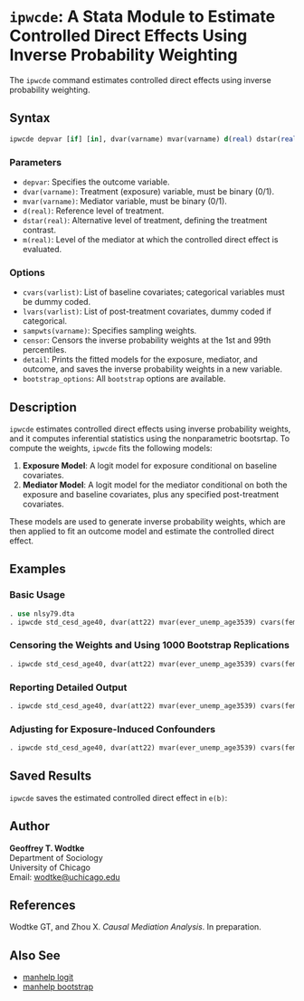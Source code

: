 # `ipwcde`: A Stata Module to Estimate Controlled Direct Effects Using Inverse Probability Weighting

The `ipwcde` command estimates controlled direct effects using inverse probability weighting.

## Syntax

```stata
ipwcde depvar [if] [in], dvar(varname) mvar(varname) d(real) dstar(real) m(real) [options]
```

### Parameters

- `depvar`: Specifies the outcome variable.
- `dvar(varname)`: Treatment (exposure) variable, must be binary (0/1).
- `mvar(varname)`: Mediator variable, must be binary (0/1).
- `d(real)`: Reference level of treatment.
- `dstar(real)`: Alternative level of treatment, defining the treatment contrast.
- `m(real)`: Level of the mediator at which the controlled direct effect is evaluated.

### Options

- `cvars(varlist)`: List of baseline covariates; categorical variables must be dummy coded.
- `lvars(varlist)`: List of post-treatment covariates, dummy coded if categorical.
- `sampwts(varname)`: Specifies sampling weights.
- `censor`: Censors the inverse probability weights at the 1st and 99th percentiles.
- `detail`: Prints the fitted models for the exposure, mediator, and outcome, and saves the inverse probability weights in a new variable.
- `bootstrap_options`: All `bootstrap` options are available.

## Description

`ipwcde` estimates controlled direct effects using inverse probability weights, and it computes inferential statistics using the nonparametric bootsrtap. To compute the weights, `ipwcde` fits the following models:

1. **Exposure Model**: A logit model for exposure conditional on baseline covariates.
2. **Mediator Model**: A logit model for the mediator conditional on both the exposure and baseline covariates, plus any specified post-treatment covariates.

These models are used to generate inverse probability weights, which are then applied to fit an outcome model and estimate the controlled direct effect.

## Examples

### Basic Usage
```stata
. use nlsy79.dta
. ipwcde std_cesd_age40, dvar(att22) mvar(ever_unemp_age3539) cvars(female black hispan paredu parprof parinc_prank famsize afqt3) d(1) dstar(0) m(0)
```

### Censoring the Weights and Using 1000 Bootstrap Replications
```stata
. ipwcde std_cesd_age40, dvar(att22) mvar(ever_unemp_age3539) cvars(female black hispan paredu parprof parinc_prank famsize afqt3) d(1) dstar(0) m(0) censor reps(1000)
```

### Reporting Detailed Output
```stata
. ipwcde std_cesd_age40, dvar(att22) mvar(ever_unemp_age3539) cvars(female black hispan paredu parprof parinc_prank famsize afqt3) d(1) dstar(0) m(0) rcensor detail reps(1000) 
```

### Adjusting for Exposure-Induced Confounders
```stata
. ipwcde std_cesd_age40, dvar(att22) mvar(ever_unemp_age3539) cvars(female black hispan paredu parprof parinc_prank famsize afqt3) lvars(cesd_1992) d(1) dstar(0) m(0) censor detail reps(1000) 
```

## Saved Results

`ipwcde` saves the estimated controlled direct effect in `e(b)`:

## Author

**Geoffrey T. Wodtke**  
Department of Sociology  
University of Chicago  
Email: [wodtke@uchicago.edu](mailto:wodtke@uchicago.edu)

## References

Wodtke GT, and Zhou X. *Causal Mediation Analysis*. In preparation.

## Also See

- [manhelp logit](#)
- [manhelp bootstrap](#)
